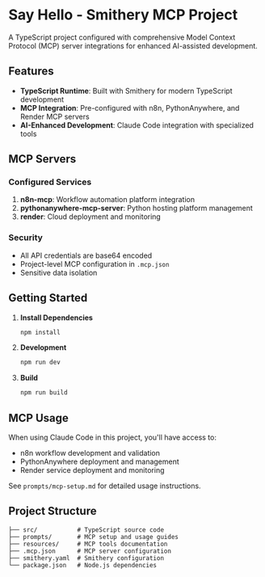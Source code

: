 # Say Hello - Smithery MCP Project

A TypeScript project configured with comprehensive Model Context Protocol (MCP) server integrations for enhanced AI-assisted development.

## Features

- **TypeScript Runtime**: Built with Smithery for modern TypeScript development
- **MCP Integration**: Pre-configured with n8n, PythonAnywhere, and Render MCP servers
- **AI-Enhanced Development**: Claude Code integration with specialized tools

## MCP Servers

### Configured Services
1. **n8n-mcp**: Workflow automation platform integration
2. **pythonanywhere-mcp-server**: Python hosting platform management
3. **render**: Cloud deployment and monitoring

### Security
- All API credentials are base64 encoded
- Project-level MCP configuration in `.mcp.json`
- Sensitive data isolation

## Getting Started

1. **Install Dependencies**
   ```bash
   npm install
   ```

2. **Development**
   ```bash
   npm run dev
   ```

3. **Build**
   ```bash
   npm run build
   ```

## MCP Usage

When using Claude Code in this project, you'll have access to:
- n8n workflow development and validation
- PythonAnywhere deployment and management
- Render service deployment and monitoring

See `prompts/mcp-setup.md` for detailed usage instructions.

## Project Structure

```
├── src/           # TypeScript source code
├── prompts/       # MCP setup and usage guides
├── resources/     # MCP tools documentation
├── .mcp.json      # MCP server configuration
├── smithery.yaml  # Smithery configuration
└── package.json   # Node.js dependencies
```
